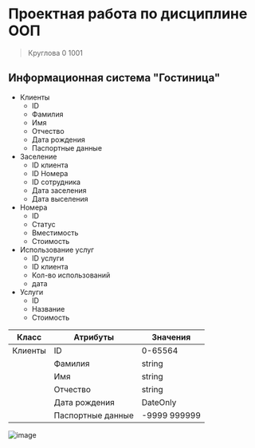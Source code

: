 # Проектная работа по дисциплине ООП
> Круглова 0 1001

## Информационная система "Гостиница"
 - Клиенты
   - ID
   - Фамилия
   - Имя
   - Отчество
   - Дата рождения 
   - Паспортные данные
 - Заселение
   - ID клиента
   - ID Номера
   - ID сотрудника
   - Дата заселения
   - Дата выселения
 - Номера
   - ID
   - Статус
   - Вместимость
   - Стоимость
 - Использование услуг
   - ID услуги
   - ID клиента
   - Кол-во использований
   - дата
 - Услуги
   - ID 
   - Название
   - Стоимость


| Класс | Атрибуты | Значения |
|-------|----------|----------|
| Клиенты | ID | 0-65564 |
| | Фамилия |string|
| | Имя |string|
| | Отчество |string|
| | Дата рождения |DateOnly|
| | Паспортные данные |-9999 999999|



  
 ![image](https://user-images.githubusercontent.com/102413548/160236468-52ae8d3f-6927-47ed-980e-53b08bf9ff67.png)
